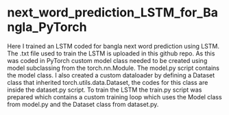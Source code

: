 # next_word_prediction_LSTM_for_Bangla_PyTorch
Here I trained an LSTM coded for bangla next word prediction using LSTM. The .txt file used to train the LSTM is uploaded in this github repo. As this was coded in PyTorch custom model class needed to be created using model subclassing from the torch.nn.Module. The model.py script contains the model class. I also created a custom dataloader by defining a Dataset class that inherited torch.utils.data.Dataset, the codes for this class are inside the dataset.py script. To train the LSTM the train.py script was prepared which contains a custom training loop which uses the Model class from model.py and the Dataset class from dataset.py.





